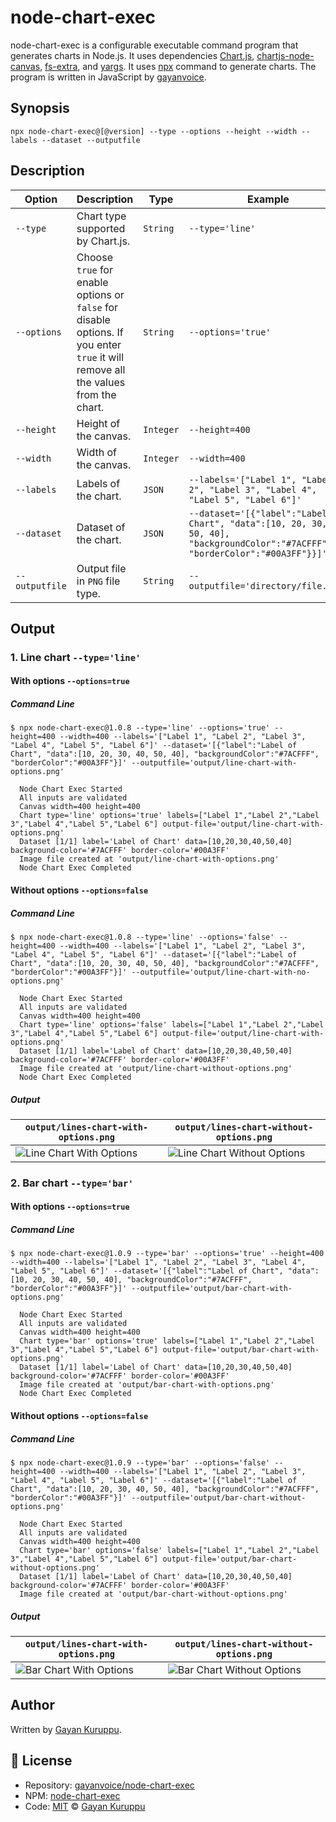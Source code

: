 # node-chart-exec
node-chart-exec is a configurable executable command program that generates charts in Node.js.
It uses dependencies [Chart.js](https://www.chartjs.org/), [chartjs-node-canvas](https://www.npmjs.com/package/chartjs-node-canvas), [fs-extra](https://www.npmjs.com/package/fs-extra), and [yargs](https://www.npmjs.com/package/fs-extra). It uses [npx](https://nodejs.dev/learn/the-npx-nodejs-package-runner) command to generate charts. The program is written in JavaScript by [gayanvoice](https://github.com/gayanvoice).
## Synopsis
`npx node-chart-exec@[@version] --type --options --height --width --labels --dataset --outputfile`
## Description
| Option | Description | Type | Example | Required |
| ------ | ----------- | ---- | ------- | -------- |
| `--type` | Chart type supported by Chart.js. | `String` | `--type='line'` | `true` |
| `--options` | Choose `true` for enable options or `false` for disable options. If you enter `true` it will remove all the values from the chart. | `String` | `--options='true'` | `true` |
| `--height` | Height of the canvas.| `Integer` | `--height=400` | `true` |
| `--width` | Width of the canvas. | `Integer` | `--width=400` | `true` |
| `--labels` | Labels of the chart. |`JSON` | `--labels='["Label 1", "Label 2", "Label 3", "Label 4", "Label 5", "Label 6"]'` | `true` |
| `--dataset` | Dataset of the chart. |`JSON` | `--dataset='[{"label":"Label of Chart", "data":[10, 20, 30, 40, 50, 40], "backgroundColor":"#7ACFFF", "borderColor":"#00A3FF"}}]'` | `true` |
| `--outputfile` | Output file in `PNG` file type. |`String` | `--outputfile='directory/file.png'` | `true` |
## Output
### 1. Line chart `--type='line'`
#### With options `--options=true`
##### Command Line
```shell
$ npx node-chart-exec@1.0.8 --type='line' --options='true' --height=400 --width=400 --labels='["Label 1", "Label 2", "Label 3", "Label 4", "Label 5", "Label 6"]' --dataset='[{"label":"Label of Chart", "data":[10, 20, 30, 40, 50, 40], "backgroundColor":"#7ACFFF", "borderColor":"#00A3FF"}]' --outputfile='output/line-chart-with-options.png'

  Node Chart Exec Started
  All inputs are validated
  Canvas width=400 height=400
  Chart type='line' options='true' labels=["Label 1","Label 2","Label 3","Label 4","Label 5","Label 6"] output-file='output/line-chart-with-options.png'
  Dataset [1/1] label='Label of Chart' data=[10,20,30,40,50,40] background-color='#7ACFFF' border-color='#00A3FF'
  Image file created at 'output/line-chart-with-options.png'
  Node Chart Exec Completed
```
#### Without options `--options=false`
##### Command Line
```shell
$ npx node-chart-exec@1.0.8 --type='line' --options='false' --height=400 --width=400 --labels='["Label 1", "Label 2", "Label 3", "Label 4", "Label 5", "Label 6"]' --dataset='[{"label":"Label of Chart", "data":[10, 20, 30, 40, 50, 40], "backgroundColor":"#7ACFFF", "borderColor":"#00A3FF"}]' --outputfile='output/line-chart-with-no-options.png'

  Node Chart Exec Started
  All inputs are validated
  Canvas width=400 height=400
  Chart type='line' options='false' labels=["Label 1","Label 2","Label 3","Label 4","Label 5","Label 6"] output-file='output/line-chart-with-options.png'
  Dataset [1/1] label='Label of Chart' data=[10,20,30,40,50,40] background-color='#7ACFFF' border-color='#00A3FF'
  Image file created at 'output/line-chart-without-options.png'
  Node Chart Exec Completed
```
##### Output
| `output/lines-chart-with-options.png` | `output/lines-chart-without-options.png` |
| ------------------------------------- | ---------------------------------------- |
| ![Line Chart With Options](https://github.com/gayanvoice/javascript-action-template/raw/main/output/line-chart-with-options.png) | ![Line Chart Without Options](https://github.com/gayanvoice/javascript-action-template/raw/main/output/line-chart-without-options.png) |
### 2. Bar chart `--type='bar'`
#### With options `--options=true`
##### Command Line
```shell
$ npx node-chart-exec@1.0.9 --type='bar' --options='true' --height=400 --width=400 --labels='["Label 1", "Label 2", "Label 3", "Label 4", "Label 5", "Label 6"]' --dataset='[{"label":"Label of Chart", "data":[10, 20, 30, 40, 50, 40], "backgroundColor":"#7ACFFF", "borderColor":"#00A3FF"}]' --outputfile='output/bar-chart-with-options.png'
  
  Node Chart Exec Started
  All inputs are validated
  Canvas width=400 height=400
  Chart type='bar' options='true' labels=["Label 1","Label 2","Label 3","Label 4","Label 5","Label 6"] output-file='output/bar-chart-with-options.png'
  Dataset [1/1] label='Label of Chart' data=[10,20,30,40,50,40] background-color='#7ACFFF' border-color='#00A3FF'
  Image file created at 'output/bar-chart-with-options.png'
  Node Chart Exec Completed
```
#### Without options `--options=false`
##### Command Line
```shell
$ npx node-chart-exec@1.0.9 --type='bar' --options='false' --height=400 --width=400 --labels='["Label 1", "Label 2", "Label 3", "Label 4", "Label 5", "Label 6"]' --dataset='[{"label":"Label of Chart", "data":[10, 20, 30, 40, 50, 40], "backgroundColor":"#7ACFFF", "borderColor":"#00A3FF"}]' --outputfile='output/bar-chart-without-options.png'

  Node Chart Exec Started
  All inputs are validated
  Canvas width=400 height=400
  Chart type='bar' options='false' labels=["Label 1","Label 2","Label 3","Label 4","Label 5","Label 6"] output-file='output/bar-chart-without-options.png'
  Dataset [1/1] label='Label of Chart' data=[10,20,30,40,50,40] background-color='#7ACFFF' border-color='#00A3FF'
  Image file created at 'output/bar-chart-without-options.png'
```
##### Output
| `output/lines-chart-with-options.png` | `output/lines-chart-without-options.png` |
| ------------------------------------- | ---------------------------------------- |
| ![Bar Chart With Options](https://github.com/gayanvoice/javascript-action-template/raw/main/output/bar-chart-with-options.png) | ![Bar Chart Without Options](https://github.com/gayanvoice/javascript-action-template/raw/main/output/bar-chart-without-options.png) |
## Author
Written by [Gayan Kuruppu](https://github.com/gayanvoice).
## 📄 License
- Repository: [gayanvoice/node-chart-exec](https://github.com/gayanvoice/node-chart-exec)
- NPM: [node-chart-exec](https://www.npmjs.com/package/node-chart-exec)
- Code: [MIT](./LICENSE) © [Gayan Kuruppu](https://github.com/gayanvoice)
